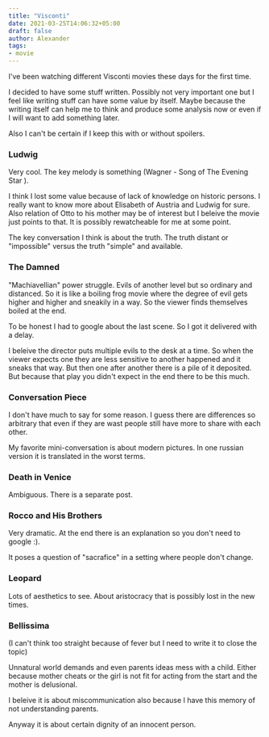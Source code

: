```yaml
---
title: "Visconti"
date: 2021-03-25T14:06:32+05:00
draft: false
author: Alexander
tags:
- movie
---
```


I've been watching different Visconti movies these days for the first time.

I decided to have some stuff written.
Possibly not very important one but I feel like writing stuff can have some value by itself.
Maybe because the writing itself can help me to think and produce some analysis now or even if I will want to add something later.

Also I can't be certain if I keep this with or without spoilers.

### Ludwig

Very cool.
The key melody is something (Wagner - Song of The Evening Star ).

I think I lost some value because of lack of knowledge on historic persons.
I really want to know more about Elisabeth of Austria and Ludwig for sure.
Also relation of Otto to his mother may be of interest but I beleive the movie just points to that.
It is possibly rewatcheable for me at some point.

The key conversation I think is about the truth.
The truth distant or "impossible" versus the truth "simple" and available.

### The Damned

"Machiavellian" power struggle. Evils of another level but so ordinary and distanced.
So it is like a boiling frog movie where the degree of evil gets higher and higher and sneakily in a way.
So the viewer finds themselves boiled at the end.

To be honest I had to google about the last scene.
So I got it delivered with a delay.

I beleive the director puts multiple evils to the desk at a time.
So when the viewer expects one they are less sensitive to another happened and it sneaks that way.
But then one after another there is a pile of it deposited.
But because that play you didn't expect in the end there to be this much.

### Conversation Piece

I don't have much to say for some reason.
I guess there are differences so arbitrary that even if they are wast people still have more to share with each other.

My favorite mini-conversation is about modern pictures.
In one russian version it is translated in the worst terms.

### Death in Venice

Ambiguous. There is a separate post.

### Rocco and His Brothers

Very dramatic.
At the end there is an explanation so you don't need to google :).

It poses a question of "sacrafice" in a setting where people don't change.

### Leopard

Lots of aesthetics to see.
About aristocracy that is possibly lost in the new times.

### Bellissima

(I can't think too straight because of fever but I need to write it to close the topic)

Unnatural world demands and even parents ideas mess with a child.
Either because mother cheats or the girl is not fit for acting from the start and the mother is delusional.

I beleive it is about miscommunication also because
I have this memory of not understanding parents.

Anyway it is about certain dignity of an innocent person.
